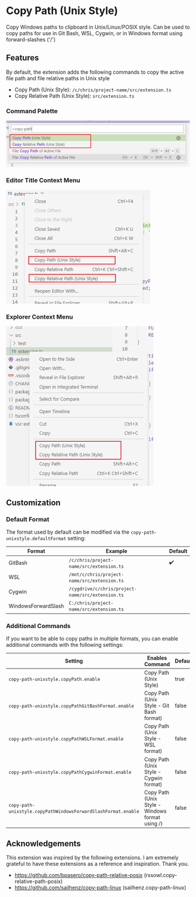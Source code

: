 # Copy Path (Unix Style)

Copy Windows paths to clipboard in Unix/Linux/POSIX style.  Can be used to copy paths for use in Git Bash, WSL, Cygwin, or in Windows format using forward-slashes ('/')

## Features

By default, the extension adds the following commands to copy the active file path and file relative paths in Unix style

- Copy Path (Unix Style): `/c/chris/project-name/src/extension.ts`
- Copy Relative Path (Unix Style): `src/extension.ts`

### Command Palette
![](images/command-palette-ex.png)

### Editor Title Context Menu
![](images/editor-title-context-menu-ex.png)

### Explorer Context Menu
![](images/explorer-context-menu-ex.png)

## Customization

### Default Format

The format used by default can be modified via the `copy-path-unixstyle.defaultFormat` setting:

| Format              | Example                                           | Default |
|---------------------|---------------------------------------------------|---------|
| GitBash             | `/c/chris/project-name/src/extension.ts`          | ✔️       |
| WSL                 | `/mnt/c/chris/project-name/src/extension.ts`      |         |
| Cygwin              | `/cygdrive/c/chris/project-name/src/extension.ts` |         |
| WindowsForwardSlash | `C:/chris/project-name/src/extension.ts`          |         |

### Additional Commands

If you want to be able to copy paths in multiple formats, you can enable additional commands with the following settings:

| Setting                                                        | Enables Command                                 | Default |
|----------------------------------------------------------------|-------------------------------------------------|---------|
| `copy-path-unixstyle.copyPath.enable`                          | Copy Path (Unix Style)                          | true    |
| `copy-path-unixstyle.copyPathGitBashFormat.enable`             | Copy Path (Unix Style - Git Bash format)        | false   |
| `copy-path-unixstyle.copyPathWSLFormat.enable`                 | Copy Path (Unix Style - WSL format)             | false   |
| `copy-path-unixstyle.copyPathCygwinFormat.enable`              | Copy Path (Unix Style - Cygwin format)          | false   |
| `copy-path-unixstyle.copyPathWindowsForwardSlashFormat.enable` | Copy Path (Unix Style - Windows format using /) | false   |


## Acknowledgements

This extension was inspired by the following extensions.  I am extremely grateful to have these extensions as a reference and inspiration.  Thank you.

- https://github.com/bpasero/copy-path-relative-posix (rssowl.copy-relative-path-posix)
- https://github.com/sailhenz/copy-path-linux (sailhenz.copy-path-linux)
